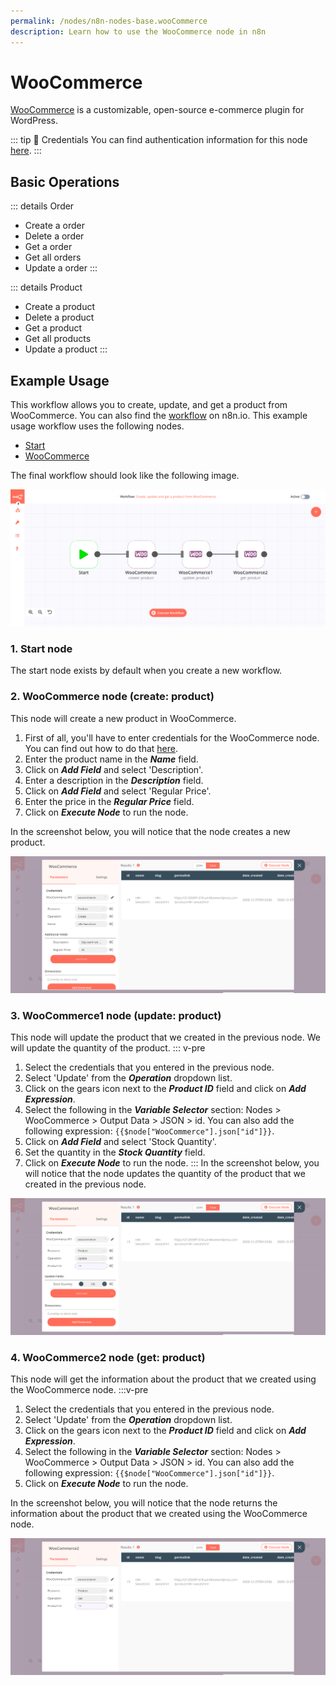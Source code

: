 ```yaml
---
permalink: /nodes/n8n-nodes-base.wooCommerce
description: Learn how to use the WooCommerce node in n8n
---
```


# WooCommerce

[WooCommerce](https://woocommerce.com/) is a customizable, open-source e-commerce plugin for WordPress.

::: tip 🔑 Credentials
You can find authentication information for this node [here](../../../credentials/WooCommerce/README.md).
:::

## Basic Operations

::: details Order
- Create a order
- Delete a order
- Get a order
- Get all orders
- Update a order
:::

::: details Product
- Create a product
- Delete a product
- Get a product
- Get all products
- Update a product
:::

## Example Usage

This workflow allows you to create, update, and get a product from WooCommerce. You can also find the [workflow](https://n8n.io/workflows/847) on n8n.io. This example usage workflow uses the following nodes.
- [Start](../../core-nodes/Start/README.md)
- [WooCommerce]()

The final workflow should look like the following image.

![A workflow with the WooCommerce node](./workflow.png)

### 1. Start node

The start node exists by default when you create a new workflow.

### 2. WooCommerce node (create: product)

This node will create a new product in WooCommerce.

1. First of all, you'll have to enter credentials for the WooCommerce node. You can find out how to do that [here](../../../credentials/WooCommerce/README.md).
2. Enter the product name in the ***Name*** field.
3. Click on ***Add Field*** and select 'Description'.
4. Enter a description in the ***Description*** field.
5. Click on ***Add Field*** and select 'Regular Price'.
6. Enter the price in the ***Regular Price*** field.
7. Click on ***Execute Node*** to run the node.

In the screenshot below, you will notice that the node creates a new product.

![Using the WooCommerce node to create a new product](./WooCommerce_node.png)

### 3. WooCommerce1 node (update: product)

This node will update the product that we created in the previous node. We will update the quantity of the product.
::: v-pre
1. Select the credentials that you entered in the previous node.
2. Select 'Update' from the ***Operation*** dropdown list.
3. Click on the gears icon next to the ***Product ID*** field and click on ***Add Expression***.
4. Select the following in the ***Variable Selector*** section: Nodes > WooCommerce > Output Data > JSON > id. You can also add the following expression: `{{$node["WooCommerce"].json["id"]}}`.
5. Click on ***Add Field*** and select 'Stock Quantity'.
6. Set the quantity in the ***Stock Quantity*** field.
7. Click on ***Execute Node*** to run the node.
:::
In the screenshot below, you will notice that the node updates the quantity of the product that we created in the previous node.

![Using the WooCommerce node to update the quantity of a product](./WooCommerce1_node.png)

### 4. WooCommerce2 node (get: product)

This node will get the information about the product that we created using the WooCommerce node.
:::v-pre
1. Select the credentials that you entered in the previous node.
2. Select 'Update' from the ***Operation*** dropdown list.
3. Click on the gears icon next to the ***Product ID*** field and click on ***Add Expression***.
4. Select the following in the ***Variable Selector*** section: Nodes > WooCommerce > Output Data > JSON > id. You can also add the following expression: `{{$node["WooCommerce"].json["id"]}}`.
5. Click on ***Execute Node*** to run the node.

In the screenshot below, you will notice that the node returns the information about the product that we created using the WooCommerce node.

![Using the WooCommerce node to get the information of a product](./WooCommerce2_node.png)
